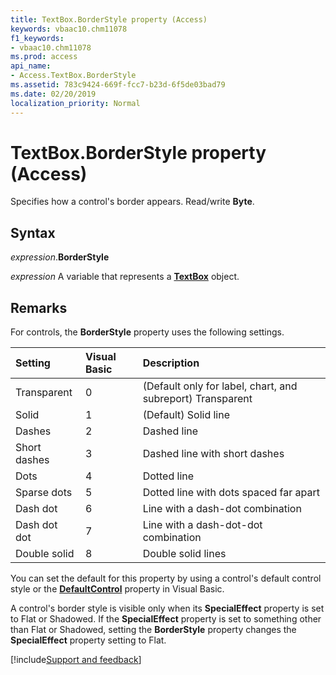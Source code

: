 ```yaml
---
title: TextBox.BorderStyle property (Access)
keywords: vbaac10.chm11078
f1_keywords:
- vbaac10.chm11078
ms.prod: access
api_name:
- Access.TextBox.BorderStyle
ms.assetid: 783c9424-669f-fcc7-b23d-6f5de03bad79
ms.date: 02/20/2019
localization_priority: Normal
---
```



# TextBox.BorderStyle property (Access)

Specifies how a control's border appears. Read/write **Byte**.


## Syntax

_expression_.**BorderStyle**

_expression_ A variable that represents a **[TextBox](Access.TextBox.md)** object.


## Remarks

For controls, the **BorderStyle** property uses the following settings.

|Setting|Visual Basic|Description|
|:-----|:-----|:-----|
|Transparent|0|(Default only for label, chart, and subreport) Transparent|
|Solid|1|(Default) Solid line|
|Dashes|2|Dashed line|
|Short dashes|3|Dashed line with short dashes|
|Dots|4|Dotted line|
|Sparse dots|5|Dotted line with dots spaced far apart|
|Dash dot|6|Line with a dash-dot combination|
|Dash dot dot|7|Line with a dash-dot-dot combination|
|Double solid|8|Double solid lines|

You can set the default for this property by using a control's default control style or the **[DefaultControl](access.form.defaultcontrol.md)** property in Visual Basic.

A control's border style is visible only when its **SpecialEffect** property is set to Flat or Shadowed. If the **SpecialEffect** property is set to something other than Flat or Shadowed, setting the **BorderStyle** property changes the **SpecialEffect** property setting to Flat.




[!include[Support and feedback](~/includes/feedback-boilerplate.md)]
